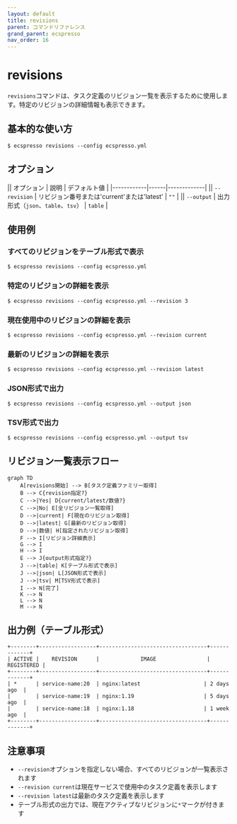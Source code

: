 ```yaml
---
layout: default
title: revisions
parent: コマンドリファレンス
grand_parent: ecspresso
nav_order: 16
---
```


# revisions

`revisions`コマンドは、タスク定義のリビジョン一覧を表示するために使用します。特定のリビジョンの詳細情報も表示できます。

## 基本的な使い方

```console
$ ecspresso revisions --config ecspresso.yml
```

## オプション

|| オプション | 説明 | デフォルト値 |
|------------|------|-------------|
|| `--revision` | リビジョン番号または'current'または'latest' | `""` |
|| `--output` | 出力形式（`json`、`table`、`tsv`） | `table` |

## 使用例

### すべてのリビジョンをテーブル形式で表示

```console
$ ecspresso revisions --config ecspresso.yml
```

### 特定のリビジョンの詳細を表示

```console
$ ecspresso revisions --config ecspresso.yml --revision 3
```

### 現在使用中のリビジョンの詳細を表示

```console
$ ecspresso revisions --config ecspresso.yml --revision current
```

### 最新のリビジョンの詳細を表示

```console
$ ecspresso revisions --config ecspresso.yml --revision latest
```

### JSON形式で出力

```console
$ ecspresso revisions --config ecspresso.yml --output json
```

### TSV形式で出力

```console
$ ecspresso revisions --config ecspresso.yml --output tsv
```

## リビジョン一覧表示フロー

```mermaid
graph TD
    A[revisions開始] --> B[タスク定義ファミリー取得]
    B --> C{revision指定?}
    C -->|Yes| D{current/latest/数値?}
    C -->|No| E[全リビジョン一覧取得]
    D -->|current| F[現在のリビジョン取得]
    D -->|latest| G[最新のリビジョン取得]
    D -->|数値| H[指定されたリビジョン取得]
    F --> I[リビジョン詳細表示]
    G --> I
    H --> I
    E --> J{output形式指定?}
    J -->|table| K[テーブル形式で表示]
    J -->|json| L[JSON形式で表示]
    J -->|tsv| M[TSV形式で表示]
    I --> N[完了]
    K --> N
    L --> N
    M --> N
```

## 出力例（テーブル形式）

```
+--------+------------------+----------------------------------+-------------+
| ACTIVE |    REVISION      |             IMAGE                |  REGISTERED |
+--------+------------------+----------------------------------+-------------+
| *      | service-name:20  | nginx:latest                    | 2 days ago  |
|        | service-name:19  | nginx:1.19                      | 5 days ago  |
|        | service-name:18  | nginx:1.18                      | 1 week ago  |
+--------+------------------+----------------------------------+-------------+
```

## 注意事項

- `--revision`オプションを指定しない場合、すべてのリビジョンが一覧表示されます
- `--revision current`は現在サービスで使用中のタスク定義を表示します
- `--revision latest`は最新のタスク定義を表示します
- テーブル形式の出力では、現在アクティブなリビジョンに`*`マークが付きます
